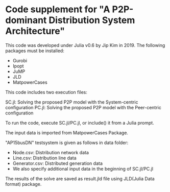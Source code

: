 # Code supplement for "A P2P-dominant Distribution System Architecture"

This code was developed under Julia v0.6 by Jip Kim in 2019.
The following packages must be installed:

  - Gurobi
  - Ipopt
  - JuMP
  - JLD    
  - MatpowerCases

This code includes two execution files:

SC.jl: Solving the proposed P2P model with the System-centric configuration
PC.jl: Solving the proposed P2P model with the Peer-centric configuration

To run the code, execute SC.jl/PC.jl, or include() it from a Julia prompt.

The input data is imported from MatpowerCases Package.

"AP15busDN" testsystem is given as follows in data folder:
  - Node.csv: Distribution network data
  - Line.csv: Distribution line data
  - Generator.csv: Distributed generation data
  - We also specify additional input data in the beginning of SC.jl/PC.jl

The results of the solve are saved as result.jld file using JLD(Julia Data format) package.
